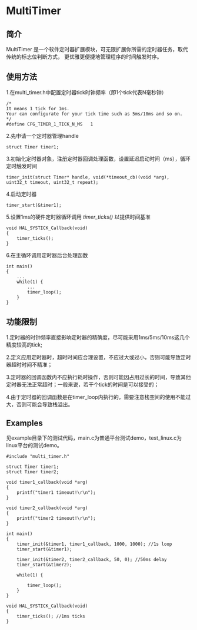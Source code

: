 # MultiTimer

## 简介
MultiTimer 是一个软件定时器扩展模块，可无限扩展你所需的定时器任务，取代传统的标志位判断方式， 更优雅更便捷地管理程序的时间触发时序。

## 使用方法
1.在multi_timer.h中配置定时器tick时钟频率（即1个tick代表N毫秒钟）

```
/*
It means 1 tick for 1ms. 
Your can configurate for your tick time such as 5ms/10ms and so on.
*/
#define CFG_TIMER_1_TICK_N_MS   1
```

2.先申请一个定时器管理handle

```
struct Timer timer1;
```

3.初始化定时器对象，注册定时器回调处理函数，设置延迟启动时间（ms），循环定时触发时间

```
timer_init(struct Timer* handle, void(*timeout_cb)(void *arg), uint32_t timeout, uint32_t repeat);
```

4.启动定时器

```
timer_start(&timer1);
```

5.设置1ms的硬件定时器循环调用 *timer_ticks()* 以提供时间基准

```
void HAL_SYSTICK_Callback(void)
{
    timer_ticks();
}
```

6.在主循环调用定时器后台处理函数

```
int main() 
{
    ...
    while(1) {
        ...
        timer_loop();
    }
}
```

## 功能限制
1.定时器的时钟频率直接影响定时器的精确度，尽可能采用1ms/5ms/10ms这几个精度较高的tick;

2.定义应用定时器时，超时时间应合理设置，不应过大或过小，否则可能导致定时器超时时间不精准；

3.定时器的回调函数内不应执行耗时操作，否则可能因占用过长的时间，导致其他定时器无法正常超时；一般来说，若干个tick的时间是可以接受的；

4.由于定时器的回调函数是在timer_loop内执行的，需要注意栈空间的使用不能过大，否则可能会导致栈溢出。

## Examples

见example目录下的测试代码，main.c为普通平台测试demo，test_linux.c为linux平台的测试demo。

```
#include "multi_timer.h"

struct Timer timer1;
struct Timer timer2;

void timer1_callback(void *arg)
{
    printf("timer1 timeout!\r\n");
}

void timer2_callback(void *arg)
{
    printf("timer2 timeout!\r\n");
}

int main()
{
    timer_init(&timer1, timer1_callback, 1000, 1000); //1s loop
    timer_start(&timer1);
    
    timer_init(&timer2, timer2_callback, 50, 0); //50ms delay
    timer_start(&timer2);
    
    while(1) {
        
        timer_loop();
    }
}

void HAL_SYSTICK_Callback(void)
{
    timer_ticks(); //1ms ticks
}
```

